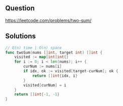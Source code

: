## Question

https://leetcode.com/problems/two-sum/

## Solutions

```go
// O(n) time | O(n) space
func twoSum(nums []int, target int) []int {
	visited := map[int]int{}
	for i := 0; i < len(nums); i++ {
		curNum := nums[i]
		if idx, ok := visited[target-curNum]; ok {
			return []int{idx, i}
		}
		visited[curNum] = i
	}
	return []int{-1, -1}
}
```
